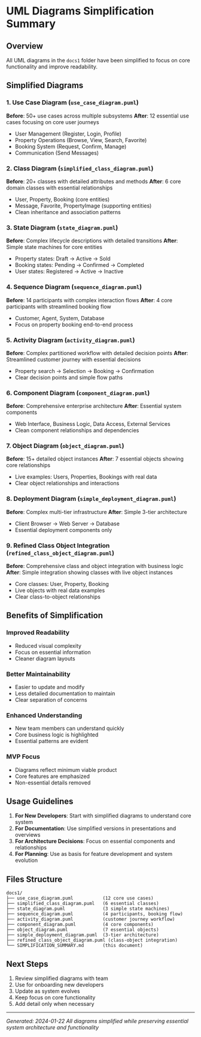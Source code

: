 # UML Diagrams Simplification Summary

## Overview
All UML diagrams in the `docs1` folder have been simplified to focus on core functionality and improve readability.

## Simplified Diagrams

### 1. Use Case Diagram (`use_case_diagram.puml`)
**Before**: 50+ use cases across multiple subsystems
**After**: 12 essential use cases focusing on core user journeys
- User Management (Register, Login, Profile)
- Property Operations (Browse, View, Search, Favorite)
- Booking System (Request, Confirm, Manage)
- Communication (Send Messages)

### 2. Class Diagram (`simplified_class_diagram.puml`)
**Before**: 20+ classes with detailed attributes and methods
**After**: 6 core domain classes with essential relationships
- User, Property, Booking (core entities)
- Message, Favorite, PropertyImage (supporting entities)
- Clean inheritance and association patterns

### 3. State Diagram (`state_diagram.puml`)
**Before**: Complex lifecycle descriptions with detailed transitions
**After**: Simple state machines for core entities
- Property states: Draft → Active → Sold
- Booking states: Pending → Confirmed → Completed
- User states: Registered → Active → Inactive

### 4. Sequence Diagram (`sequence_diagram.puml`)
**Before**: 14 participants with complex interaction flows
**After**: 4 core participants with streamlined booking flow
- Customer, Agent, System, Database
- Focus on property booking end-to-end process

### 5. Activity Diagram (`activity_diagram.puml`)
**Before**: Complex partitioned workflow with detailed decision points
**After**: Streamlined customer journey with essential decisions
- Property search → Selection → Booking → Confirmation
- Clear decision points and simple flow paths

### 6. Component Diagram (`component_diagram.puml`)
**Before**: Comprehensive enterprise architecture
**After**: Essential system components
- Web Interface, Business Logic, Data Access, External Services
- Clean component relationships and dependencies

### 7. Object Diagram (`object_diagram.puml`)
**Before**: 15+ detailed object instances
**After**: 7 essential objects showing core relationships
- Live examples: Users, Properties, Bookings with real data
- Clear object relationships and interactions

### 8. Deployment Diagram (`simple_deployment_diagram.puml`)
**Before**: Complex multi-tier infrastructure
**After**: Simple 3-tier architecture
- Client Browser → Web Server → Database
- Essential deployment components only

### 9. Refined Class Object Integration (`refined_class_object_diagram.puml`)
**Before**: Comprehensive class and object integration with business logic
**After**: Simple integration showing classes with live object instances
- Core classes: User, Property, Booking
- Live objects with real data examples
- Clear class-to-object relationships

## Benefits of Simplification

### Improved Readability
- Reduced visual complexity
- Focus on essential information
- Cleaner diagram layouts

### Better Maintainability
- Easier to update and modify
- Less detailed documentation to maintain
- Clear separation of concerns

### Enhanced Understanding
- New team members can understand quickly
- Core business logic is highlighted
- Essential patterns are evident

### MVP Focus
- Diagrams reflect minimum viable product
- Core features are emphasized
- Non-essential details removed

## Usage Guidelines

1. **For New Developers**: Start with simplified diagrams to understand core system
2. **For Documentation**: Use simplified versions in presentations and overviews
3. **For Architecture Decisions**: Focus on essential components and relationships
4. **For Planning**: Use as basis for feature development and system evolution

## Files Structure
```
docs1/
├── use_case_diagram.puml           (12 core use cases)
├── simplified_class_diagram.puml   (6 essential classes)
├── state_diagram.puml              (3 simple state machines)
├── sequence_diagram.puml           (4 participants, booking flow)
├── activity_diagram.puml           (customer journey workflow)
├── component_diagram.puml          (4 core components)
├── object_diagram.puml             (7 essential objects)
├── simple_deployment_diagram.puml  (3-tier architecture)
├── refined_class_object_diagram.puml (class-object integration)
└── SIMPLIFICATION_SUMMARY.md       (this document)
```

## Next Steps

1. Review simplified diagrams with team
2. Use for onboarding new developers
3. Update as system evolves
4. Keep focus on core functionality
5. Add detail only when necessary

---
*Generated: 2024-01-22*
*All diagrams simplified while preserving essential system architecture and functionality*
